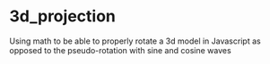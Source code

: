 # 3d_projection
Using math to be able to properly rotate a 3d model in Javascript as opposed to the pseudo-rotation with sine and cosine waves
